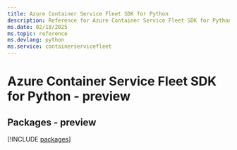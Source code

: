```yaml
---
title: Azure Container Service Fleet SDK for Python
description: Reference for Azure Container Service Fleet SDK for Python
ms.date: 02/18/2025
ms.topic: reference
ms.devlang: python
ms.service: containerservicefleet
---
```

# Azure Container Service Fleet SDK for Python - preview
## Packages - preview
[!INCLUDE [packages](container-service-fleet-index.md)]